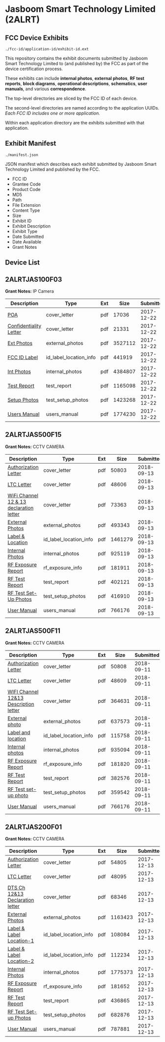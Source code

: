 # Jasboom Smart Technology Limited (2ALRT)
## FCC Device Exhibits

```
./fcc-id/application-id/exhibit-id.ext
```

This repository contains the exhibit documents submitted by Jasboom Smart Technology Limited to (and published by) the FCC as part of the device certification process.

These exhibits can include **internal photos**, **external photos**, **RF test reports**, **block diagrams**, **operational descriptions**, **schematics**, **user manuals**, and various **correspondence**.

The top-level directories are sliced by the FCC ID of each device.

The second-level directories are named according to the application UUIDs. *Each FCC ID includes one or more application.*

Within each application directory are the exhibits submitted with that application. 

## Exhibit Manifest

```
./manifest.json
```

JSON manifest which describes each exhibit submitted by Jasboom Smart Technology Limited and published by the FCC.

- FCC ID
- Grantee Code
- Product Code
- MD5
- Path
- File Extension
- Content Type
- Size
- Exhibit ID
- Exhibit Description
- Exhibit Type
- Date Submitted
- Date Available
- Grant Notes

## Device List
## 2ALRTJAS100F03
**Grant Notes:** IP Camera

| Description | Type | Ext | Size | Submitted | Available |
| ----------- | ---- | --- | ---- | --------- | --------- |
| [POA](2ALRTJAS100F03/736fc76554ea4d665614f6ce0d027a9d/3690335.pdf) | cover_letter | pdf | 17036 | 2017-12-22 | 2017-12-22 |
| [Confidentiality Letter](2ALRTJAS100F03/736fc76554ea4d665614f6ce0d027a9d/3690336.pdf) | cover_letter | pdf | 21331 | 2017-12-22 | 2017-12-22 |
| [Ext Photos](2ALRTJAS100F03/736fc76554ea4d665614f6ce0d027a9d/3690338.pdf) | external_photos | pdf | 3527112 | 2017-12-22 | 2017-12-22 |
| [FCC ID Label](2ALRTJAS100F03/736fc76554ea4d665614f6ce0d027a9d/3690339.pdf) | id_label_location_info | pdf | 441919 | 2017-12-22 | 2017-12-22 |
| [Int Photos](2ALRTJAS100F03/736fc76554ea4d665614f6ce0d027a9d/3690340.pdf) | internal_photos | pdf | 4384807 | 2017-12-22 | 2017-12-22 |
| [Test Report](2ALRTJAS100F03/736fc76554ea4d665614f6ce0d027a9d/3690343.pdf) | test_report | pdf | 1165098 | 2017-12-22 | 2017-12-22 |
| [Setup Photos](2ALRTJAS100F03/736fc76554ea4d665614f6ce0d027a9d/3690344.pdf) | test_setup_photos | pdf | 1423268 | 2017-12-22 | 2017-12-22 |
| [Users Manual](2ALRTJAS100F03/736fc76554ea4d665614f6ce0d027a9d/3690345.pdf) | users_manual | pdf | 1774230 | 2017-12-22 | 2017-12-22 |
## 2ALRTJAS500F15
**Grant Notes:** CCTV CAMERA

| Description | Type | Ext | Size | Submitted | Available |
| ----------- | ---- | --- | ---- | --------- | --------- |
| [Authorization Letter](2ALRTJAS500F15/f0633e8f85d5469d5496318b942a96f0/4003771.pdf) | cover_letter | pdf | 50803 | 2018-09-13 | 2018-09-13 |
| [LTC Letter](2ALRTJAS500F15/f0633e8f85d5469d5496318b942a96f0/4003772.pdf) | cover_letter | pdf | 48606 | 2018-09-13 | 2018-09-13 |
| [WiFi Channel 12 & 13 declaration letter](2ALRTJAS500F15/f0633e8f85d5469d5496318b942a96f0/4003773.pdf) | cover_letter | pdf | 73363 | 2018-09-13 | 2018-09-13 |
| [External Photos](2ALRTJAS500F15/f0633e8f85d5469d5496318b942a96f0/4003774.pdf) | external_photos | pdf | 493343 | 2018-09-13 | 2018-09-13 |
| [Label & Location](2ALRTJAS500F15/f0633e8f85d5469d5496318b942a96f0/4003775.pdf) | id_label_location_info | pdf | 1461279 | 2018-09-13 | 2018-09-13 |
| [Internal Photos](2ALRTJAS500F15/f0633e8f85d5469d5496318b942a96f0/4003776.pdf) | internal_photos | pdf | 925119 | 2018-09-13 | 2018-09-13 |
| [RF Exposure Report](2ALRTJAS500F15/f0633e8f85d5469d5496318b942a96f0/4003778.pdf) | rf_exposure_info | pdf | 181911 | 2018-09-13 | 2018-09-13 |
| [RF Test Report](2ALRTJAS500F15/f0633e8f85d5469d5496318b942a96f0/4003780.pdf) | test_report | pdf | 402121 | 2018-09-13 | 2018-09-13 |
| [RF Test Set-Up Photos](2ALRTJAS500F15/f0633e8f85d5469d5496318b942a96f0/4003781.pdf) | test_setup_photos | pdf | 416910 | 2018-09-13 | 2018-09-13 |
| [User Manual](2ALRTJAS500F15/f0633e8f85d5469d5496318b942a96f0/3999084.pdf) | users_manual | pdf | 766176 | 2018-09-13 | 2018-09-13 |
## 2ALRTJAS500F11
**Grant Notes:** CCTV CAMERA

| Description | Type | Ext | Size | Submitted | Available |
| ----------- | ---- | --- | ---- | --------- | --------- |
| [Authorization Letter](2ALRTJAS500F11/ebbd0128e6bc9457f211e81467477bc3/3999073.pdf) | cover_letter | pdf | 50808 | 2018-09-11 | 2018-09-11 |
| [LTC Letter](2ALRTJAS500F11/ebbd0128e6bc9457f211e81467477bc3/3999074.pdf) | cover_letter | pdf | 48609 | 2018-09-11 | 2018-09-11 |
| [WIFI Channel 12&13 Description letter](2ALRTJAS500F11/ebbd0128e6bc9457f211e81467477bc3/3999075.pdf) | cover_letter | pdf | 364631 | 2018-09-11 | 2018-09-11 |
| [External photo](2ALRTJAS500F11/ebbd0128e6bc9457f211e81467477bc3/3999076.pdf) | external_photos | pdf | 637573 | 2018-09-11 | 2018-09-11 |
| [Label and location](2ALRTJAS500F11/ebbd0128e6bc9457f211e81467477bc3/3999077.pdf) | id_label_location_info | pdf | 115758 | 2018-09-11 | 2018-09-11 |
| [Internal photos](2ALRTJAS500F11/ebbd0128e6bc9457f211e81467477bc3/3999078.pdf) | internal_photos | pdf | 935094 | 2018-09-11 | 2018-09-11 |
| [RF Exposure Report](2ALRTJAS500F11/ebbd0128e6bc9457f211e81467477bc3/3999080.pdf) | rf_exposure_info | pdf | 181820 | 2018-09-11 | 2018-09-11 |
| [RF Test Report](2ALRTJAS500F11/ebbd0128e6bc9457f211e81467477bc3/3999082.pdf) | test_report | pdf | 382576 | 2018-09-11 | 2018-09-11 |
| [RF Test set-up photo](2ALRTJAS500F11/ebbd0128e6bc9457f211e81467477bc3/3999083.pdf) | test_setup_photos | pdf | 359542 | 2018-09-11 | 2018-09-11 |
| [User Manual](2ALRTJAS500F11/ebbd0128e6bc9457f211e81467477bc3/3999084.pdf) | users_manual | pdf | 766176 | 2018-09-11 | 2018-09-11 |
## 2ALRTJAS200F01
**Grant Notes:** CCTV CAMERA

| Description | Type | Ext | Size | Submitted | Available |
| ----------- | ---- | --- | ---- | --------- | --------- |
| [Authorization Letter](2ALRTJAS200F01/413ace52ea0aab9cc0feb035208b3b58/3676853.pdf) | cover_letter | pdf | 54805 | 2017-12-13 | 2017-12-14 |
| [LTC Letter](2ALRTJAS200F01/413ace52ea0aab9cc0feb035208b3b58/3676855.pdf) | cover_letter | pdf | 48095 | 2017-12-13 | 2017-12-14 |
| [DTS Ch 12&13 Declaration letter](2ALRTJAS200F01/413ace52ea0aab9cc0feb035208b3b58/3676857.pdf) | cover_letter | pdf | 68346 | 2017-12-13 | 2017-12-14 |
| [External Photos](2ALRTJAS200F01/413ace52ea0aab9cc0feb035208b3b58/3676860.pdf) | external_photos | pdf | 1163423 | 2017-12-13 | 2017-12-14 |
| [Label & Label Location-1](2ALRTJAS200F01/413ace52ea0aab9cc0feb035208b3b58/3676864.pdf) | id_label_location_info | pdf | 108084 | 2017-12-13 | 2017-12-14 |
| [Label & Label Location-2](2ALRTJAS200F01/413ace52ea0aab9cc0feb035208b3b58/3676867.pdf) | id_label_location_info | pdf | 112234 | 2017-12-13 | 2017-12-14 |
| [Internal Photos](2ALRTJAS200F01/413ace52ea0aab9cc0feb035208b3b58/3676870.pdf) | internal_photos | pdf | 1775373 | 2017-12-13 | 2017-12-14 |
| [RF Exposure Report](2ALRTJAS200F01/413ace52ea0aab9cc0feb035208b3b58/3676874.pdf) | rf_exposure_info | pdf | 181652 | 2017-12-13 | 2017-12-14 |
| [RF Test Report](2ALRTJAS200F01/413ace52ea0aab9cc0feb035208b3b58/3676851.pdf) | test_report | pdf | 436865 | 2017-12-13 | 2017-12-14 |
| [RF Test Set-up Photos](2ALRTJAS200F01/413ace52ea0aab9cc0feb035208b3b58/3676859.pdf) | test_setup_photos | pdf | 682876 | 2017-12-13 | 2017-12-14 |
| [User Manual](2ALRTJAS200F01/413ace52ea0aab9cc0feb035208b3b58/3676878.pdf) | users_manual | pdf | 787881 | 2017-12-13 | 2017-12-14 |
